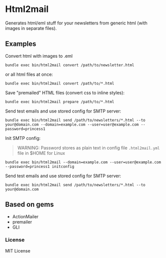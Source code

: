 # Html2mail

Generates html/eml stuff for your newsletters from generic html (with images in separate files).


## Examples

Convert html with images to .eml

`bundle exec bin/html2mail convert /path/to/newsletter.html`

or all html files at once:

`bundle exec bin/html2mail convert /path/to/*.html`


Save "premailed" HTML files (convert css to inline styles):

`bundle exec bin/html2mail prepare /path/to/*.html`


Send test emails and use stored config for SMTP server:

`bundle exec bin/html2mail send /path/to/newsletters/*.html --to your@domain.com --domain=example.com --user=user@example.com --password=princess1 `

Init SMTP config:

> WARNING: Password stores as plain text in config file `.html2mail.yml` file in $HOME for Linux

`bundle exec bin/html2mail --domain=example.com --user=user@example.com --password=princess1 initconfig`

Send test emails and use stored config for SMTP server:

`bundle exec bin/html2mail send /path/to/newsletters/*.html --to your@domain.com`


## Based on gems

 * ActionMailer
 * premailer
 * GLI


### License

MIT License